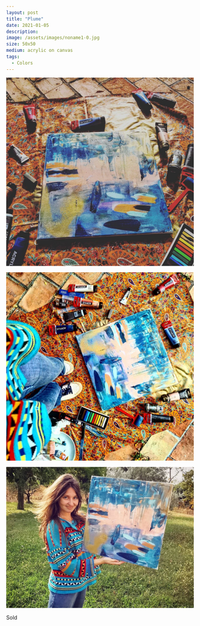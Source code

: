 ```yaml
---
layout: post
title: "Plume"
date: 2021-01-05
description: 
image: /assets/images/noname1-0.jpg
size: 50x50
medium: acrylic on canvas
tags:
  - Colors
---
```



<p align="center">
  <img src="/assets/images/noname1-1.jpg" />
</p>
<p align="center">
  <img src="/assets/images/noname1-2.jpg" />
</p>
<p align="center">
  <img src="/assets/images/noname1-3.jpg" />
</p>

Sold
